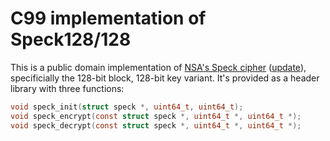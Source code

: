 # C99 implementation of Speck128/128

This is a public domain implementation of [NSA's Speck cipher][spec]
([update][update]), specificially the 128-bit block, 128-bit key
variant. It's provided as a header library with three functions:

~~~c
void speck_init(struct speck *, uint64_t, uint64_t);
void speck_encrypt(const struct speck *, uint64_t *, uint64_t *);
void speck_decrypt(const struct speck *, uint64_t *, uint64_t *);
~~~

[spec]: http://eprint.iacr.org/2013/404.pdf
[update]: https://eprint.iacr.org/2017/560.pdf
